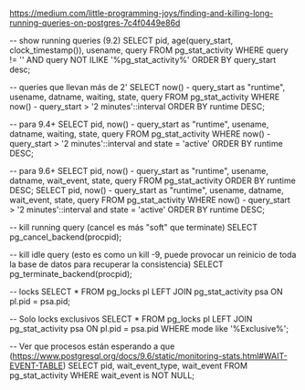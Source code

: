 https://medium.com/little-programming-joys/finding-and-killing-long-running-queries-on-postgres-7c4f0449e86d

-- show running queries (9.2)
SELECT pid, age(query_start, clock_timestamp()), usename, query FROM pg_stat_activity WHERE query != '<IDLE>' AND query NOT ILIKE '%pg_stat_activity%' ORDER BY query_start desc;

-- queries que llevan más de 2'
SELECT now() - query_start as "runtime", usename, datname, waiting, state, query FROM  pg_stat_activity WHERE now() - query_start > '2 minutes'::interval ORDER BY runtime DESC;

-- para 9.4+
SELECT pid, now() - query_start as "runtime", usename, datname, waiting, state, query FROM  pg_stat_activity WHERE now() - query_start > '2 minutes'::interval and state = 'active' ORDER BY runtime DESC;

-- para 9.6+
SELECT pid, now() - query_start as "runtime", usename, datname, wait_event, state, query FROM  pg_stat_activity ORDER BY runtime DESC;
SELECT pid, now() - query_start as "runtime", usename, datname, wait_event, state, query FROM  pg_stat_activity WHERE now() - query_start > '2 minutes'::interval and state = 'active' ORDER BY runtime DESC;


-- kill running query (cancel es más "soft" que terminate)
SELECT pg_cancel_backend(procpid);

-- kill idle query (esto es como un kill -9, puede provocar un reinicio de toda la base de datos para recuperar la consistencia)
SELECT pg_terminate_backend(procpid);



-- locks
SELECT * FROM pg_locks pl LEFT JOIN pg_stat_activity psa ON pl.pid = psa.pid;

-- Solo locks exclusivos
SELECT * FROM pg_locks pl LEFT JOIN pg_stat_activity psa ON pl.pid = psa.pid WHERE mode like '%Exclusive%';

-- Ver que procesos están esperando a que (https://www.postgresql.org/docs/9.6/static/monitoring-stats.html#WAIT-EVENT-TABLE)
SELECT pid, wait_event_type, wait_event FROM pg_stat_activity WHERE wait_event is NOT NULL;

